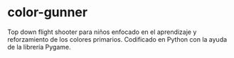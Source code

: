 # color-gunner
Top down flight shooter para niños enfocado en el aprendizaje y reforzamiento de los colores primarios. Codificado en Python con la ayuda de la librería Pygame.
